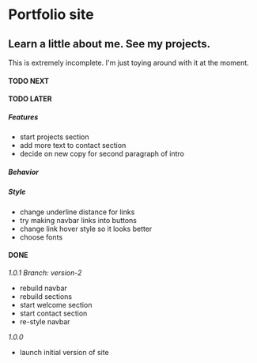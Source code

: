 # Portfolio site

## Learn a little about me. See my projects.

This is extremely incomplete. I'm just toying around with it at the moment.

#### TODO NEXT

#### TODO LATER

##### Features

- start projects section
- add more text to contact section
- decide on new copy for second paragraph of intro

##### Behavior

##### Style

- change underline distance for links
- try making navbar links into buttons
- change link hover style so it looks better
- choose fonts

#### DONE

_1.0.1_
_Branch: version-2_

- rebuild navbar
- rebuild sections
- start welcome section
- start contact section
- re-style navbar

_1.0.0_

- launch initial version of site
